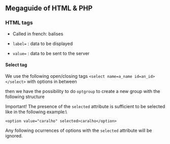 ## Megaguide of HTML & PHP

### HTML tags

- Called in french: balises

- `label=` : data to be displayed
- `value=` : data to be sent to the server

#### Select tag

We use the following open/closing tags `<select name=a_name id=an_id>` `</select>` with options in between

then we have the possibility to do `optgroup` to create a new group with the following structure

Important! The presence of the `selected` attribute is sufficient to be selected like in the following example:\

`<option value="caralho" selected>caralho</option>`

Any following ocurrences of options with the `selected` attribute will be ignored.




